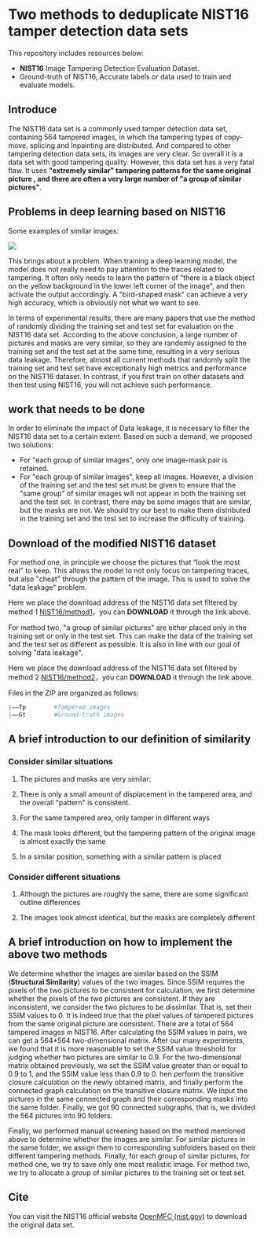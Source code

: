 # Two methods to deduplicate NIST16 tamper detection data sets
This repository includes resources below:

* **NIST16** Image Tampering Detection Evaluation Dataset.
* Ground-truth of NIST16,  Accurate labels or data used to train and evaluate models.

## Introduce

The NIST16 data set is a commonly used tamper detection data set, containing 564 tampered images, in which the tampering types of copy-move, splicing and Inpainting are distributed. And compared to other tampering detection data sets, its images are very clear. So overall it is a data set with good tampering quality. However, this data set has a very fatal flaw. It uses  **"extremely similar" tampering  patterns for the same original picture  , and there are often a very large number of "a group of similar pictures"**.

## Problems in deep learning based on NIST16

Some examples of similar images:

![](D:\nist16\output_next1\48\NC2016_1148.jpg)

This brings about a problem. When training a deep learning model, the model does not really need to pay attention to the traces related to tampering. It often only needs to learn the pattern of "there is a black object on the yellow background in the lower left corner of the image", and then activate the output accordingly. A "bird-shaped mask" can achieve a very high accuracy, which is obviously not what we want to see.



In terms of experimental results, there are many papers that use the method of randomly dividing the training set and test set for evaluation on the NIST16 data set. According to the above conclusion, a large number of pictures and masks are very similar, so they are randomly assigned to the training set and the test set at the same time, resulting in a very serious data leakage. Therefore, almost all current methods that randomly split the training set and test set have exceptionally high metrics and performance on the NIST16 dataset. In contrast, if you first train on other datasets and then test using NIST16, you will not achieve such performance.



## work that needs to be done

In order to eliminate the impact of Data leakage, it is necessary to filter the NIST16 data set to a certain extent. Based on such a demand, we proposed two solutions:

* For "each group of similar images", only one image-mask pair is retained.
* For "each group of similar images", keep all images. However, a division of the training set and the test set must be given to ensure that the "same group" of similar images will not appear in both the training set and the test set. In contrast, there may be some images that are similar, but the masks are not. We should try our best to make them distributed in the training set and the test set to increase the difficulty of training.



## Download of the modified NIST16 dataset

For method one, in principle we choose the pictures that “look the most real” to keep. This allows the model to not only focus on tampering traces, but also "cheat" through the pattern of the image. This is used to solve the "data leakage" problem.

Here we place the download address of the NIST16 data set filtered by method 1 [NIST16/method1](/NIST16/method1)，you can **DOWNLOAD** it through the link above.

For method two, "a group of similar pictures" are either placed only in the training set or only in the test set. This can make the data of the training set and the test set as different as possible. It is also in line with our goal of solving "data leakage".

Here we place the download address of the NIST16 data set filtered by method 2 [NIST16/method2](/NIST16/method2)，you can **DOWNLOAD** it through the link above.

Files in the ZIP are organized as follows:

```python
|——Tp        #Tampered images
|——Gt        #Ground-truth images
```



## A brief introduction to our definition of similarity

### Consider similar situations

1. The pictures and masks are very similar:

   

2. There is only a small amount of displacement in the tampered area, and the overall "pattern" is consistent.

   

3. For the same tampered area, only tamper in different ways

   

4. The mask looks different, but the tampering pattern of the original image is almost exactly the same

   

5. In a similar position, something with a similar pattern is placed

   

### Consider different situations

1. Although the pictures are roughly the same, there are some significant outline differences

   

2. The images look almost identical, but the masks are completely different
   
## A brief introduction on how to implement the above two methods
We determine whether the images are similar based on the SSIM (**Structural Similarity**) values of the two images. Since SSIM requires the pixels of the two pictures to be consistent for calculation, we first determine whether the pixels of the two pictures are consistent. If they are inconsistent, we consider the two pictures to be dissimilar. That is, set their SSIM values to 0. It is indeed true that the pixel values of tampered pictures from the same original picture are consistent. There are a total of 564 tampered images in NIST16. After calculating the SSIM values in pairs, we can get a 564*564 two-dimensional matrix. After our many experiments, we found that it is more reasonable to set the SSIM value threshold for judging whether two pictures are similar to 0.9. For the two-dimensional matrix obtained previously, we set the SSIM value greater than or equal to 0.9 to 1, and the SSIM value less than 0.9 to 0. hen perform the transitive closure calculation on the newly obtained matrix, and finally perform the connected graph calculation on the transitive closure matrix. We input the pictures in the same connected graph and their corresponding masks into the same folder. Finally, we got 90 connected subgraphs, that is, we divided the 564 pictures into 90 folders.

Finally, we performed manual screening based on the method mentioned above to determine whether the images are similar. For similar pictures in the same folder, we assign them to corresponding subfolders based on their different tampering methods. Finally, for each group of similar pictures, for method one, we try to save only one most realistic image. For method two, we try to allocate a group of similar pictures to the training set or test set.

## Cite

You can visit the NIST16 official website [OpenMFC (nist.gov)](https://mfc.nist.gov/) to download the original data set.
